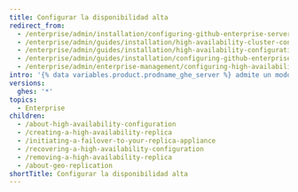```yaml
---
title: Configurar la disponibilidad alta
redirect_from:
  - /enterprise/admin/installation/configuring-github-enterprise-server-for-high-availability
  - /enterprise/admin/guides/installation/high-availability-cluster-configuration/
  - /enterprise/admin/guides/installation/high-availability-configuration/
  - /enterprise/admin/guides/installation/configuring-github-enterprise-for-high-availability/
  - /enterprise/admin/enterprise-management/configuring-high-availability
intro: '{% data variables.product.prodname_ghe_server %} admite un modo de alta disponibilidad de funcionamiento diseñado para minimizar la interrupción del servicio en caso que ocurra una falla de hardware o una interrupción de red importante que afecte al aparato principal.'
versions:
  ghes: '*'
topics:
  - Enterprise
children:
  - /about-high-availability-configuration
  - /creating-a-high-availability-replica
  - /initiating-a-failover-to-your-replica-appliance
  - /recovering-a-high-availability-configuration
  - /removing-a-high-availability-replica
  - /about-geo-replication
shortTitle: Configurar la disponibilidad alta
---
```


